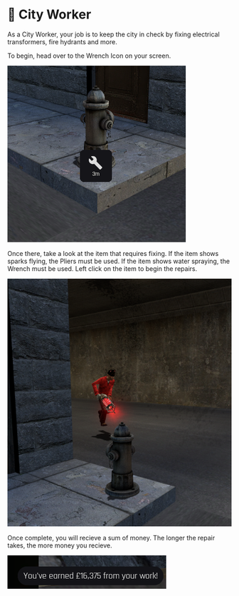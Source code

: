 # 👷 City Worker

As a City Worker, your job is to keep the city in check by fixing electrical transformers, fire hydrants and more.



To begin, head over to the Wrench Icon on your screen.

![Example of the Icon](../../.gitbook/assets/showingicon.png)

Once there, take a look at the item that requires fixing. If the item shows sparks flying, the Pliers must be used. If the item shows water spraying, the Wrench must be used. Left click on the item to begin the repairs.

![](../../.gitbook/assets/firehydrant.png)

Once complete, you will recieve a sum of money. The longer the repair takes, the more money you recieve.

![](../../.gitbook/assets/cityworkerpaycheck.png)
